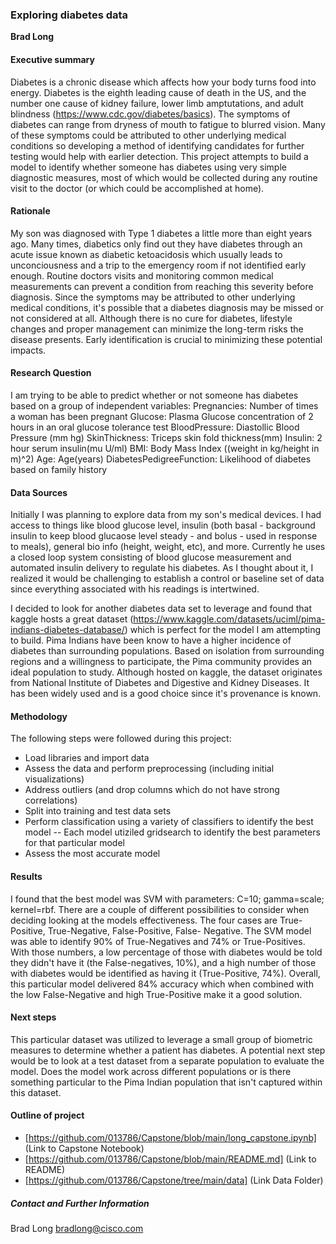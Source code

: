 ### Exploring diabetes data

**Brad Long**

#### Executive summary
Diabetes is a chronic disease which affects how your body turns food into energy.  Diabetes is the eighth leading cause of death in the US, and the number one cause of kidney failure, lower limb amptutations, and adult blindness (https://www.cdc.gov/diabetes/basics).  The symptoms of diabetes can range from dryness of mouth to fatigue to blurred vision.  Many of these symptoms could be attributed to other underlying medical conditions so developing a method of identifying candidates for further testing would help with earlier detection. This project attempts to build a model to identify whether someone has diabetes using very simple diagnostic measures, most of which would be collected during any routine visit to the doctor (or which could be accomplished at home).

#### Rationale
My son was diagnosed with Type 1 diabetes a little more than eight years ago.  Many times, diabetics only find out they have diabetes through an acute issue known as diabetic ketoacidosis which usually leads to unconciousness and a trip to the emergency room if not identified early enough.  Routine doctors visits and monitoring common medical measurements can prevent a condition from reaching this severity before diagnosis.  Since the symptoms may be attributed to other underlying medical conditions, it's possible that a diabetes diagnosis may be missed or not considered at all.  Although there is no cure for diabetes, lifestyle changes and proper management can minimize the long-term risks the disease presents.  Early identification is crucial to minimizing these potential impacts. 

#### Research Question
I am trying to be able to predict whether or not someone has diabetes based on a group of independent variables:
    Pregnancies: Number of times a woman has been pregnant
    Glucose: Plasma Glucose concentration of 2 hours in an oral glucose tolerance test
    BloodPressure: Diastollic Blood Pressure (mm hg)
    SkinThickness: Triceps skin fold thickness(mm)
    Insulin: 2 hour serum insulin(mu U/ml)
    BMI: Body Mass Index ((weight in kg/height in m)^2)
    Age: Age(years)
    DiabetesPedigreeFunction: Likelihood of diabetes based on family history

#### Data Sources
Initially I was planning to explore data from my son's medical devices.  I had access to things like blood glucose level, insulin (both basal - background insulin to keep blood glucaose level steady - and bolus - used in response to meals), general bio info (height, weight, etc), and more.  Currently he uses a closed loop system consisting of blood glucose measurement and automated insulin delivery to regulate his diabetes.  As I thought about it, I realized it would be challenging to establish a control or baseline set of data since everything associated with his readings is intertwined.

I decided to look for another diabetes data set to leverage and found that kaggle hosts a great dataset (https://www.kaggle.com/datasets/uciml/pima-indians-diabetes-database/) which is perfect for the model I am attempting to build.  Pima Indians have been know to have a higher incidence of diabetes than surrounding populations.  Based on isolation from surrounding regions and a willingness to participate, the Pima community provides an ideal population to study.  Although hosted on kaggle, the dataset originates from National Institute of Diabetes and Digestive and Kidney Diseases.  It has been widely used and is a good choice since it's provenance is known.

#### Methodology
The following steps were followed during this project:
  - Load libraries and import data
  - Assess the data and perform preprocessing (including initial visualizations)
  - Address outliers (and drop columns which do not have strong correlations)
  - Split into training and test data sets
  - Perform classification using a variety of classifiers to identify the best model
      -- Each model utiziled gridsearch to identify the best parameters for that particular model
  - Assess the most accurate model

#### Results
I found that the best model was SVM with parameters: C=10; gamma=scale; kernel=rbf.  There are a couple of different possibilities to consider when deciding looking at the models effectiveness.  The four cases are True-Positive, True-Negative, False-Positive, False- Negative.  The SVM model was able to identify 90% of True-Negatives and 74% or True-Positives.  With those numbers, a low percentage of those with diabetes would be told they didn't have it (the False-negatives, 10%), and a high number of those with diabetes would be identified as having it (True-Positive, 74%).  Overall, this particular model delivered 84% accuracy which when combined with the low False-Negative and high True-Positive make it a good solution. 

#### Next steps
This particular dataset was utilized to leverage a small group of biometric measures to determine whether a patient has diabetes.  A potential next step would be to look at a test dataset from a separate population to evaluate the model.  Does the model work across different populations or is there something particular to the Pima Indian population that isn't captured within this dataset. 

#### Outline of project

- [https://github.com/013786/Capstone/blob/main/long_capstone.ipynb] (Link to Capstone Notebook)
- [https://github.com/013786/Capstone/blob/main/README.md] (Link to README)
- [https://github.com/013786/Capstone/tree/main/data] (Link Data Folder)


##### Contact and Further Information
Brad Long
bradlong@cisco.com
